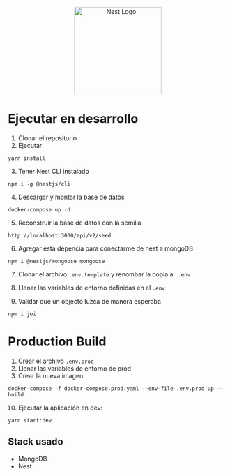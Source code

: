 <p align="center">
  <a href="http://nestjs.com/" target="blank"><img src="https://nestjs.com/img/logo-small.svg" width="200" alt="Nest Logo" /></a>
</p>

# Ejecutar en desarrollo

1. Clonar el repositorio
2. Ejecutar

```
yarn install
```

3. Tener Nest CLI instalado

```
npm i -g @nestjs/cli
```

4. Descargar y montar la base de datos

```
docker-compose up -d
```

5. Reconstruir la base de datos con la semilla

```
http://localhost:3000/api/v2/seed
```

6. Agregar esta depencia para conectarme de nest a mongoDB

```
npm i @nestjs/mongoose mongoose
```

7. Clonar el archivo `.env.template` y renombar la copia a `
.env`

8. Llenar las variables de entorno definidas en el `.env`

9. Validar que un objecto luzca de manera esperaba

```
npm i joi
```

# Production Build

1. Crear el archivo `.env.prod`
2. Llenar las variables de entorno de prod
3. Crear la nueva imagen

```
docker-compose -f docker-compose.prod.yaml --env-file .env.prod up --build
```

10. Ejecutar la aplicación en dev:

```
yarn start:dev
```

## Stack usado

- MongoDB
- Nest
